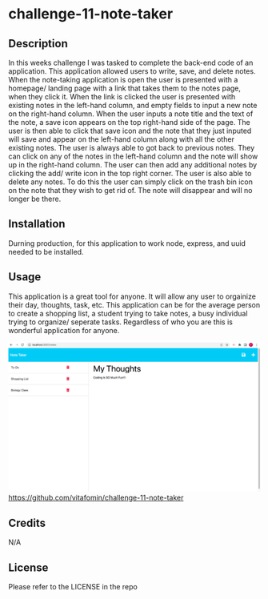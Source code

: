 # challenge-11-note-taker

## Description

In this weeks challenge I was tasked to complete the back-end code of an application. This application allowed users to write, save, and delete notes. When the note-taking application is open the user is presented with a homepage/ landing page with a link that takes them to the notes page, when they click it. When the link is clicked the user is presented with existing notes in the left-hand column, and empty fields to input a new note on the right-hand column. When the user inputs a note title and the text of the note, a save icon appears on the top right-hand side of the page. The user is then able to click that save icon and the note that they just inputed will save and appear on the left-hand column along with all the other existing notes. The user is always able to got back to previous notes. They can click on any of the notes in the left-hand column and the note will show up in the right-hand column. The user can then add any additional notes by clicking the add/ write icon in the top right corner. The user is also able to delete any notes. To do this the user can simply click on the trash bin icon on the note that they wish to get rid of. The note will disappear and will no longer be there. 


## Installation

Durning production, for this application to work node, express, and uuid needed to be installed.  


## Usage

This application is a great tool for anyone. It will allow any user to orgainize their day, thoughts, task, etc. This application can be for the average person to create a shopping list, a student trying to take notes, a busy individual trying to organize/ seperate tasks. Regardless of who you are this is wonderful application for anyone.

![challenge-11-screenshot](./challenge-11-screenshot.png)
https://github.com/vitafomin/challenge-11-note-taker


## Credits

N/A

## License

Please refer to the LICENSE in the repo